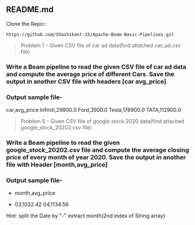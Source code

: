 ## README.md
Clone the Repo::
````
https://github.com/Shashikant-15/Apache-Beam-Basic-Pipelines.git
````
> Problem 1 -
Given CSV file of car ad data(find attached car_ad.csv file)

### Write a Beam pipeline to read the given CSV file of car ad data and compute the average price of different Cars. Save the output in another CSV file with headers [car avg_price]

### Output sample file-
car,avg_price Infiniti,29900.0 Ford,3500.0 Tesla,176900.0 TATA,112900.0

> Problem 5 -
Given CSV file of google stock 2020 data(find attached google_stock_20202.csv file)

### Write a Beam pipeline to read the given google_stock_20202.csv file and compute the average closing price of every month of year 2020. Save the output in another file with Header [month,avg_price] 
### Output sample file-

* month,avg_price

* 03,1032.42 04,1134.56

Hint: split the Date by "-" extract month(2nd index of String array)